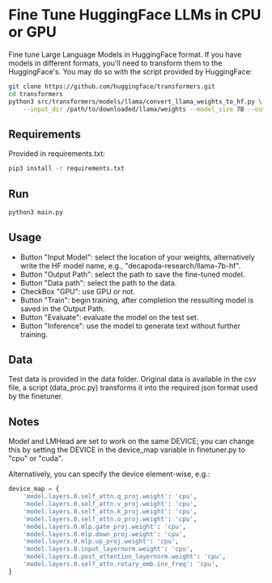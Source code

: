 # Fine Tune HuggingFace LLMs in CPU or GPU

Fine tune Large Language Models in HuggingFace format.
If you have models in different formats, you'll need to transform them to the HuggingFace's. 
You may do so with the script provided by HuggingFace:

```bash
git clone https://github.com/huggingface/transformers.git
cd transformers
python3 src/transformers/models/llama/convert_llama_weights_to_hf.py \
    --input_dir /path/to/downloaded/llama/weights --model_size 7B --output_dir /output/path
```

## Requirements

Provided in requirements.txt:

```bash
pip3 install -r requirements.txt
```


## Run

```bash
python3 main.py
```

## Usage

 - Button "Input Model": select the location of your weights, alternatively write the HF model name, e.g., "decapoda-research/llama-7b-hf".
 - Button "Output Path": select the path to save the fine-tuned model.
 - Button "Data path": select the path to the data.
 - CheckBox "GPU": use GPU or not.
 - Button "Train": begin training, after completion the ressulting model is saved in the Output Path.
 - Button "Evaluate": evaluate the model on the test set.
 - Button "Inference": use the model to generate text without further training.


## Data

Test data is provided in the data folder.
Original data is available in the csv file, a script (data_proc.py) transforms it into the required json format used by the finetuner.



## Notes

Model and LMHead are set to work on the same DEVICE; you can change this by setting the DEVICE in the device_map variable in finetuner.py to "cpu" or "cuda".

Alternatively, you can specify the device element-wise, e.g.:

```python
device_map = {
    'model.layers.0.self_attn.q_proj.weight': 'cpu',
    'model.layers.0.self_attn.v_proj.weight': 'cpu',
    'model.layers.0.self_attn.k_proj.weight': 'cpu',
    'model.layers.0.self_attn.o_proj.weight': 'cpu',
    'model.layers.0.mlp.gate_proj.weight': 'cpu',
    'model.layers.0.mlp.down_proj.weight': 'cpu',
    'model.layers.0.mlp.up_proj.weight': 'cpu',
    'model.layers.0.input_layernorm.weight': 'cpu',
    'model.layers.0.post_attention_layernorm.weight': 'cpu',
    'model.layers.0.self_attn.rotary_emb.inv_freq': 'cpu',
}
```

